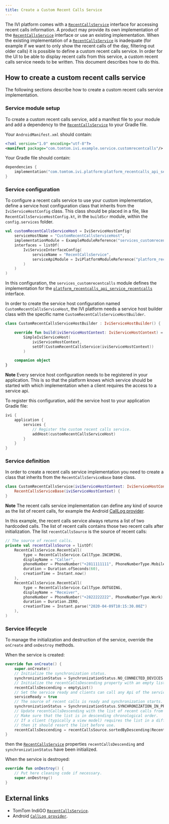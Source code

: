 ```yaml
---
title: Create a Custom Recent Calls Service
---
```


The IVI platform comes with a [`RecentCallsService`](TTIVI_INDIGO_API) interface for accessing recent 
calls information. A product may provide its own implementation of the 
[`RecentCallsService`](TTIVI_INDIGO_API) interface or use an existing implementation. When 
the existing implementation of a [`RecentCallsService`](TTIVI_INDIGO_API) is inadequate 
(for example if we want to only show the recent calls of the day, filtering out older
calls) it is possible to define a custom recent calls service. In order for the UI to be able to
display recent calls from this service, a custom recent calls service needs to be written. This
document describes how to do this.

## How to create a custom recent calls service

The following sections describe how to create a custom recent calls service implementation.

### Service module setup

To create a custom recent calls service, add a manifest file to your module and add a dependency to
the [`RecentCallsService`](TTIVI_INDIGO_API) to your Gradle file.

Your `AndroidManifest.xml` should contain:

```xml
<?xml version="1.0" encoding="utf-8"?>
<manifest package="com.tomtom.ivi.example.service.customrecentcalls"/>
```

Your Gradle file should contain:

```kotlin
dependencies {
    implementation("com.tomtom.ivi.platform:platform_recentcalls_api_service_recentcalls")
}
```

### Service configuration

To configure a recent calls service to use your custom implementation, define a service host
configuration class that inherits from the `IviServiceHostConfig` class. This class should be placed
in a file, like `RecentCallsServiceHostConfig.kt`, in the `buildScr` module, within the
`config.services` folder.

```kotlin
val customRecentCallsServiceHost = IviServiceHostConfig(
    serviceHostName = "CustomRecentCallsServiceHost",
    implementationModule = ExampleModuleReference("services_customrecentcalls"),
    interfaces = listOf(
        IviServiceInterfaceConfig(
            serviceName = "RecentCallsService",
            serviceApiModule = IviPlatformModuleReference("platform_recentcalls_api_service_recentcalls")
        )
    )
)
```

In this configuration, the `services_customrecentcalls` module defines the implementation for
the [`platform_recentcalls_api_service_recentcalls`](TTIVI_INDIGO_API) interface.

In order to create the service host configuration named `CustomRecentCallsServiceHost`, the IVI
platform needs a service host builder class with the specific
name `CustomRecentCallsServiceHostBuilder`.

```kotlin
class CustomRecentCallsServiceHostBuilder : IviServiceHostBuilder() {

    override fun build(iviServiceHostContext: IviServiceHostContext) =
        SimpleIviServiceHost(
            iviServiceHostContext,
            setOf(CustomRecentCallsService(iviServiceHostContext))
        )

    companion object
}
```

__Note__
Every service host configuration needs to be registered in your application. This is so that the
platform knows which service should be started with which implementation when a client requires
the access to a service api.

To register this configuration, add the service host to your application Gradle file:

```kotlin
ivi {
    application {
        services {
            // Register the custom recent calls service.
            addHost(customRecentCallsServiceHost)
        }
    }
}
```

### Service definition

In order to create a recent calls service implementation you need to create a class that
inherits from the `RecentCallsServiceBase` base class.

```kotlin
class CustomRecentCallsService(iviServiceHostContext: IviServiceHostContext) :
    RecentCallsServiceBase(iviServiceHostContext) {
}
```

__Note__
The recent calls service implementation can define any kind of source as the list of recent calls,
for example the Android 
[CallLog provider](https://developer.android.com/reference/android/provider/CallLog).

In this example, the recent calls service always returns a list of two hardcoded calls. The list of
recent calls contains those two recent calls after initialization. The list `recentCallsSource` is
the source of recent calls:

```kotlin
// The source of recent calls.
private val recentCallsSource = listOf(
    RecentCallsService.RecentCall(
        type = RecentCallsService.CallType.INCOMING,
        displayName = "Caller",
        phoneNumber = PhoneNumber("+2811111111", PhoneNumberType.Mobile),
        duration = Duration.ofSeconds(60),
        creationTime = Instant.now()
    ),
    RecentCallsService.RecentCall(
        type = RecentCallsService.CallType.OUTGOING,
        displayName = "Receiver",
        phoneNumber = PhoneNumber("+2822222222", PhoneNumberType.Work),
        duration = Duration.ZERO,
        creationTime = Instant.parse("2020-04-09T10:15:30.00Z")
    ),
)
```

### Service lifecycle

To manage the initialization and destruction of the service, override the `onCreate` and `onDestroy`
methods.

When the service is created:

```kotlin
override fun onCreate() {
    super.onCreate()
    // Initialize the synchronization status.
    synchronizationStatus = SynchronizationStatus.NO_CONNECTED_DEVICES
    // Initialize the recentCallsDescending property with an empty list.
    recentCallsDescending = emptyList()
    // Set the service ready and clients can call any Api of the service.
    serviceReady = true
    // The source of recent calls is ready and synchronization starts.
    synchronizationStatus = SynchronizationStatus.SYNCHRONIZATION_IN_PROGRESS
    // Update recentCallsDescending with the list of recent calls from the source.
    // Make sure that the list is in descending chronological order.
    // If a client (typically a view model) requires the list in a different order,
    // then it should resort the list before use.
    recentCallsDescending = recentCallsSource.sortedByDescending(RecentCall::timestamp)
}
```

then the [`RecentCallsService`](TTIVI_INDIGO_API) properties `recentCallsDescending` and
`synchronizationStatus` have been initialized.

When the service is destroyed:

```kotlin
override fun onDestroy() {
    // Put here cleaning code if necessary.
    super.onDestroy()
}
```

## External links

- TomTom IndiGO [`RecentCallsService`](TTIVI_INDIGO_API).
- Android [`CallLog provider`](https://developer.android.com/reference/android/provider/CallLog).

